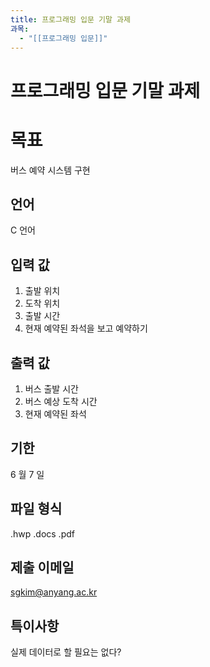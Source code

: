 ```yaml
---
title: 프로그래밍 입문 기말 과제
과목:
  - "[[프로그래밍 입문]]"
---
```


# 프로그래밍 입문 기말 과제

# 목표

버스 예약 시스템 구현

## 언어

C 언어

## 입력 값

1. 출발 위치
2. 도착 위치
3. 출발 시간
4. 현재 예약된 좌석을 보고 예약하기

## 출력 값

1. 버스 출발 시간
2. 버스 예상 도착 시간
3. 현재 예약된 좌석

## 기한

6 월 7 일

## 파일 형식

.hwp
.docs
.pdf

## 제출 이메일

sgkim@anyang.ac.kr

## 특이사항

실제 데이터로 할 필요는 없다?
